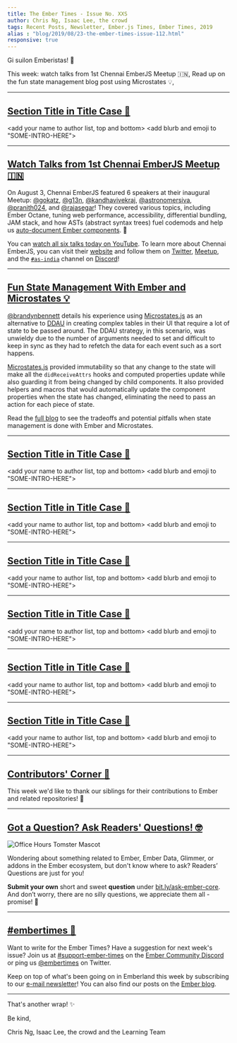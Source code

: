 ```yaml
---
title: The Ember Times - Issue No. XXS
author: Chris Ng, Isaac Lee, the crowd
tags: Recent Posts, Newsletter, Ember.js Times, Ember Times, 2019
alias : "blog/2019/08/23-the-ember-times-issue-112.html"
responsive: true
---
```


Gi suilon Emberistas! 🐹

This week:
watch talks from 1st Chennai EmberJS Meetup 🇮🇳, 
Read up on the fun state management blog post using Microstates 💡,
<SOME-INTRO-HERE-TO-KEEP-THEM-SUBSCRIBERS-READING>

---

## [Section Title in Title Case 🐹](#section-url)

<change section title emoji>
<consider adding some bold to your paragraph>

<add your name to author list, top and bottom>
<add blurb and emoji to "SOME-INTRO-HERE">

---

## [Watch Talks from 1st Chennai EmberJS Meetup 🇮🇳](https://www.youtube.com/playlist?list=PLh_rF0Qob_sx79YDqa4945EbOuly3AXX1)

On August 3, Chennai EmberJS featured 6 speakers at their inaugural Meetup: [@gokatz](https://github.com/gokatz), [@g13n](https://github.com/g13n), [@kandhavivekraj](https://github.com/kandhavivekraj), [@astronomersiva](https://github.com/astronomersiva), [@pranith024](https://twitter.com/pranith024), and [@rajasegar](https://github.com/rajasegar)! They covered various topics, including Ember Octane, tuning web performance, accessibility, differential bundling, JAM stack, and how ASTs (abstract syntax trees) fuel codemods and help us [auto-document Ember components](https://github.com/rajasegar/ember-docgen). 💖

You can [watch all six talks today on YouTube](https://www.youtube.com/playlist?list=PLh_rF0Qob_sx79YDqa4945EbOuly3AXX1). To learn more about Chennai EmberJS, you can visit their [website](https://chennaiemberjs.in/) and follow them on [Twitter](https://twitter.com/EmberChennai), [Meetup](https://www.meetup.com/Chennai-EmberJS/), and the [`#as-india`](https://discordapp.com/channels/480462759797063690/562648585980739616) channel on [Discord](https://discordapp.com/invite/zT3asNS)!

---

## [Fun State Management With Ember and Microstates 💡](https://medium.com/@brandynlbennett/fun-state-management-with-ember-and-microstates-e6027a9dedb9)

[@brandynbennett](https://github.com/brandynbennett) details his experience using [Microstates.js](https://github.com/microstates/microstates.js) as an alternative to [DDAU](https://discuss.emberjs.com/t/readers-questions-what-is-meant-by-the-term-data-down-actions-up/15311) in creating complex tables in their UI that require a lot of state to be passed around. The DDAU strategy, in this scenario, was unwieldy due to the number of arguments needed to set and difficult to keep in sync as they had to refetch the data for each event such as a sort happens.

[Microstates.js](https://github.com/microstates/microstates.js) provided immutability so that any change to the state will make all the `didReceiveAttrs` hooks and computed properties update while also guarding it from being changed by child components. It also provided helpers and macros that would automatically update the component properties when the state has changed, eliminating the need to pass an action for each piece of state.

Read the [full blog](https://medium.com/@brandynlbennett/fun-state-management-with-ember-and-microstates-e6027a9dedb9) to see the tradeoffs and potential pitfalls when state management is done with Ember and Microstates.

---

## [Section Title in Title Case 🐹](#section-url)

<change section title emoji>
<consider adding some bold to your paragraph>

<add your name to author list, top and bottom>
<add blurb and emoji to "SOME-INTRO-HERE">

---

## [Section Title in Title Case 🐹](#section-url)

<change section title emoji>
<consider adding some bold to your paragraph>

<add your name to author list, top and bottom>
<add blurb and emoji to "SOME-INTRO-HERE">

---

## [Section Title in Title Case 🐹](#section-url)

<change section title emoji>
<consider adding some bold to your paragraph>

<add your name to author list, top and bottom>
<add blurb and emoji to "SOME-INTRO-HERE">

---

## [Section Title in Title Case 🐹](#section-url)

<change section title emoji>
<consider adding some bold to your paragraph>

<add your name to author list, top and bottom>
<add blurb and emoji to "SOME-INTRO-HERE">

---

## [Section Title in Title Case 🐹](#section-url)

<change section title emoji>
<consider adding some bold to your paragraph>

<add your name to author list, top and bottom>
<add blurb and emoji to "SOME-INTRO-HERE">

---

## [Section Title in Title Case 🐹](#section-url)

<change section title emoji>
<consider adding some bold to your paragraph>

<add your name to author list, top and bottom>
<add blurb and emoji to "SOME-INTRO-HERE">

---

## [Contributors' Corner 👏](https://guides.emberjs.com/release/contributing/repositories/)

<p>This week we'd like to thank our siblings for their contributions to Ember and related repositories! 💖</p>

---

## [Got a Question? Ask Readers' Questions! 🤓](https://docs.google.com/forms/d/e/1FAIpQLScqu7Lw_9cIkRtAiXKitgkAo4xX_pV1pdCfMJgIr6Py1V-9Og/viewform)

<div class="blog-row">
  <img class="float-right small transparent padded" alt="Office Hours Tomster Mascot" title="Readers' Questions" src="/images/tomsters/officehours.png" />

  <p>Wondering about something related to Ember, Ember Data, Glimmer, or addons in the Ember ecosystem, but don't know where to ask? Readers’ Questions are just for you!</p>

  <p><strong>Submit your own</strong> short and sweet <strong>question</strong> under <a href="https://bit.ly/ask-ember-core" target="rq">bit.ly/ask-ember-core</a>. And don’t worry, there are no silly questions, we appreciate them all - promise! 🤞</p>
</div>

---

## [#embertimes 📰](https://blog.emberjs.com/tags/newsletter.html)

Want to write for the Ember Times? Have a suggestion for next week's issue? Join us at [#support-ember-times](https://discordapp.com/channels/480462759797063690/485450546887786506) on the [Ember Community Discord](https://discordapp.com/invite/zT3asNS) or ping us [@embertimes](https://twitter.com/embertimes) on Twitter.

Keep on top of what's been going on in Emberland this week by subscribing to our [e-mail newsletter](https://the-emberjs-times.ongoodbits.com/)! You can also find our posts on the [Ember blog](https://emberjs.com/blog/tags/newsletter.html).

---

That's another wrap! ✨

Be kind,

Chris Ng, Isaac Lee, the crowd and the Learning Team
